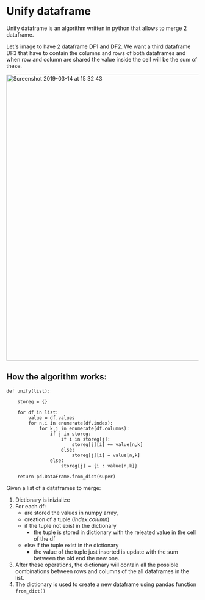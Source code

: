 # Unify dataframe

Unify dataframe is an algorithm written in python that allows to merge 2 dataframe.

Let's image to have 2 dataframe DF1 and DF2. We want a third dataframe DF3 that have to contain the columns and rows of both dataframes and when row and column are shared the value inside the cell will be the sum of these.

<img width="750" alt="Screenshot 2019-03-14 at 15 32 43" src="https://user-images.githubusercontent.com/32490197/54490792-52fd6a80-48b9-11e9-99cd-9d78339cbdc4.png">

## How the algorithm works:
```
def unify(list):

    storeg = {}

    for df in list:
        value = df.values
        for n,i in enumerate(df.index):
            for k,j in enumerate(df.columns):
                if j in storeg:
                    if i in storeg[j]:
                        storeg[j][i] += value[n,k]
                    else:
                        storeg[j][i] = value[n,k]
                else:
                    storeg[j] = {i : value[n,k]}

    return pd.DataFrame.from_dict(super)
```
Given a list of a dataframes to merge:
1.  Dictionary is inizialize
2.  For each df:
    *  are stored the values in numpy array,
    *  creation of a tuple (_index_,_column_)
    *  if the tuple not exist in the dictionary
        * the tuple is stored in dictionary with the releated value in the cell of the df
    *  else if the tuple exist in the dictionary
        * the value of the tuple just inserted is update with the sum between the old end the new one.
3.  After these operations, the dictionary will contain all the possible combinations between rows and columns of the all dataframes in the list.
4. The dictionary is used to create a new dataframe using pandas function ```from_dict()```
